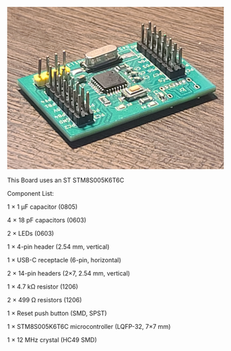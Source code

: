![STM8 Dev Board](https://github.com/ControlledChaosCorner/STM8---Devboard---V1/blob/main/20250907_102135.jpg)

This Board uses an ST STM8S005K6T6C

Component List:

1 × 1 µF capacitor (0805)

4 × 18 pF capacitors (0603)

2 × LEDs (0603)

1 × 4-pin header (2.54 mm, vertical)

1 × USB-C receptacle (6-pin, horizontal)

2 × 14-pin headers (2×7, 2.54 mm, vertical)

1 × 4.7 kΩ resistor (1206)

2 × 499 Ω resistors (1206)

1 × Reset push button (SMD, SPST)

1 × STM8S005K6T6C microcontroller (LQFP-32, 7×7 mm)

1 × 12 MHz crystal (HC49 SMD)
